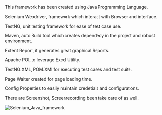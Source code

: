 This framework has been created using Java Programming Language. 

Selenium Webdriver, framework which interact with Browser and interface. 

TestNG, unit testing framework for ease of test case use. 

Maven, auto Build tool which creates dependecy in the project and robust environment. 

Extent Report, it generates great graphical Reports.

Apache POI, to leverage Excel Utility. 

TestNG.XML, POM.XMl for executing test cases and test suite.

Page Waiter created for page loading time. 

Config Properties to easily maintain credetials and configurations.

There are Screenshot, Screenrecording been take care of as well.

![Selenium_Java_framework](https://github.com/ishah09/Java_Selenium_Maven_Pom_TestNG/assets/32862749/5d7c4446-2002-4b31-8a3d-c6689dd6b280)




